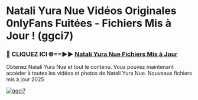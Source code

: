 # Natali Yura Nue Vidéos Originales 0nlyFans Fuitées - Fichiers Mis à Jour ! (ggci7)

<h3>🔴 CLIQUEZ ICI 🌐==►► <a href="https://tinyurl.com/2pmr4ezf" rel="nofollow">Natali Yura Nue Fichiers Mis à Jour</a></h3>

Obtenez Natali Yura Nue et tout le contenu. Vous pouvez maintenant accéder à toutes les vidéos et photos de Natali Yura Nue. Nouveaux fichiers mis à jour 2025

[![ggci7](https://i.imgur.com/6SNvagu.gif)](https://tinyurl.com/2pmr4ezf)

